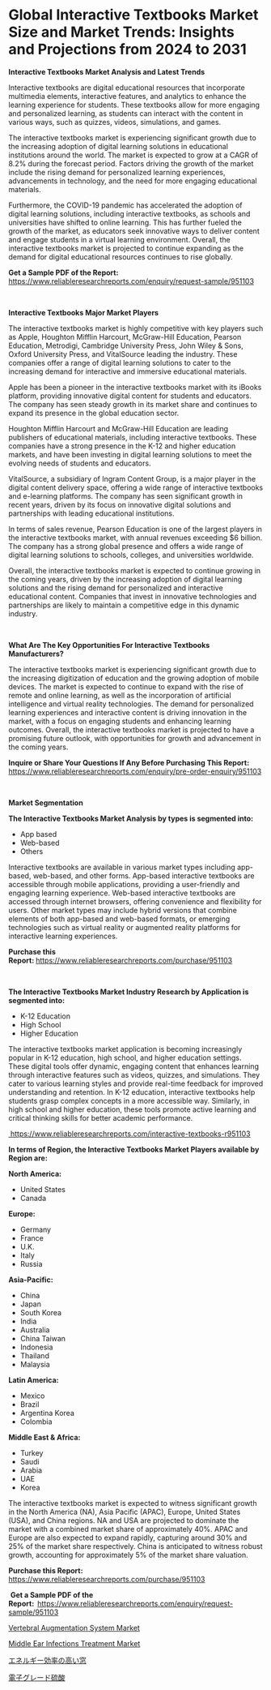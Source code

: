 <p><h1>Global Interactive Textbooks Market Size and Market Trends: Insights and Projections from 2024 to 2031</h1></p><p><strong>Interactive Textbooks Market Analysis and Latest Trends</strong></p>
<p><p>Interactive textbooks are digital educational resources that incorporate multimedia elements, interactive features, and analytics to enhance the learning experience for students. These textbooks allow for more engaging and personalized learning, as students can interact with the content in various ways, such as quizzes, videos, simulations, and games.</p><p>The interactive textbooks market is experiencing significant growth due to the increasing adoption of digital learning solutions in educational institutions around the world. The market is expected to grow at a CAGR of 8.2% during the forecast period. Factors driving the growth of the market include the rising demand for personalized learning experiences, advancements in technology, and the need for more engaging educational materials.</p><p>Furthermore, the COVID-19 pandemic has accelerated the adoption of digital learning solutions, including interactive textbooks, as schools and universities have shifted to online learning. This has further fueled the growth of the market, as educators seek innovative ways to deliver content and engage students in a virtual learning environment. Overall, the interactive textbooks market is projected to continue expanding as the demand for digital educational resources continues to rise globally.</p></p>
<p><strong>Get a Sample PDF of the Report:&nbsp;</strong> <a href="https://www.reliableresearchreports.com/enquiry/request-sample/951103">https://www.reliableresearchreports.com/enquiry/request-sample/951103</a></p>
<p>&nbsp;</p>
<p><strong>Interactive Textbooks Major Market Players</strong></p>
<p><p>The interactive textbooks market is highly competitive with key players such as Apple, Houghton Mifflin Harcourt, McGraw-Hill Education, Pearson Education, Metrodigi, Cambridge University Press, John Wiley & Sons, Oxford University Press, and VitalSource leading the industry. These companies offer a range of digital learning solutions to cater to the increasing demand for interactive and immersive educational materials.</p><p>Apple has been a pioneer in the interactive textbooks market with its iBooks platform, providing innovative digital content for students and educators. The company has seen steady growth in its market share and continues to expand its presence in the global education sector.</p><p>Houghton Mifflin Harcourt and McGraw-Hill Education are leading publishers of educational materials, including interactive textbooks. These companies have a strong presence in the K-12 and higher education markets, and have been investing in digital learning solutions to meet the evolving needs of students and educators.</p><p>VitalSource, a subsidiary of Ingram Content Group, is a major player in the digital content delivery space, offering a wide range of interactive textbooks and e-learning platforms. The company has seen significant growth in recent years, driven by its focus on innovative digital solutions and partnerships with leading educational institutions.</p><p>In terms of sales revenue, Pearson Education is one of the largest players in the interactive textbooks market, with annual revenues exceeding $6 billion. The company has a strong global presence and offers a wide range of digital learning solutions to schools, colleges, and universities worldwide.</p><p>Overall, the interactive textbooks market is expected to continue growing in the coming years, driven by the increasing adoption of digital learning solutions and the rising demand for personalized and interactive educational content. Companies that invest in innovative technologies and partnerships are likely to maintain a competitive edge in this dynamic industry.</p></p>
<p>&nbsp;</p>
<p><strong>What Are The Key Opportunities For Interactive Textbooks Manufacturers?</strong></p>
<p><p>The interactive textbooks market is experiencing significant growth due to the increasing digitization of education and the growing adoption of mobile devices. The market is expected to continue to expand with the rise of remote and online learning, as well as the incorporation of artificial intelligence and virtual reality technologies. The demand for personalized learning experiences and interactive content is driving innovation in the market, with a focus on engaging students and enhancing learning outcomes. Overall, the interactive textbooks market is projected to have a promising future outlook, with opportunities for growth and advancement in the coming years.</p></p>
<p><strong>Inquire or Share Your Questions If Any Before Purchasing This Report:</strong> <a href="https://www.reliableresearchreports.com/enquiry/pre-order-enquiry/951103">https://www.reliableresearchreports.com/enquiry/pre-order-enquiry/951103</a></p>
<p>&nbsp;</p>
<p><strong>Market Segmentation</strong></p>
<p><strong>The Interactive Textbooks Market Analysis by types is segmented into:</strong></p>
<p><ul><li>App based</li><li>Web-based</li><li>Others</li></ul></p>
<p><p>Interactive textbooks are available in various market types including app-based, web-based, and other forms. App-based interactive textbooks are accessible through mobile applications, providing a user-friendly and engaging learning experience. Web-based interactive textbooks are accessed through internet browsers, offering convenience and flexibility for users. Other market types may include hybrid versions that combine elements of both app-based and web-based formats, or emerging technologies such as virtual reality or augmented reality platforms for interactive learning experiences.</p></p>
<p><strong>Purchase this Report:&nbsp;</strong><a href="https://www.reliableresearchreports.com/purchase/951103">https://www.reliableresearchreports.com/purchase/951103</a></p>
<p>&nbsp;</p>
<p><strong>The Interactive Textbooks Market Industry Research by Application is segmented into:</strong></p>
<p><ul><li>K-12 Education</li><li>High School</li><li>Higher Education</li></ul></p>
<p><p>The interactive textbooks market application is becoming increasingly popular in K-12 education, high school, and higher education settings. These digital tools offer dynamic, engaging content that enhances learning through interactive features such as videos, quizzes, and simulations. They cater to various learning styles and provide real-time feedback for improved understanding and retention. In K-12 education, interactive textbooks help students grasp complex concepts in a more accessible way. Similarly, in high school and higher education, these tools promote active learning and critical thinking skills for better academic performance.</p></p>
<p><a href="https://www.reliableresearchreports.com/interactive-textbooks-r951103">&nbsp;https://www.reliableresearchreports.com/interactive-textbooks-r951103</a></p>
<p><strong>In terms of Region, the Interactive Textbooks Market Players available by Region are:</strong></p>
<p>
    <p> <strong> North America: </strong>
        <ul>
            <li>United States</li>
            <li>Canada</li>
        </ul>
        </p> 
    <p> <strong> Europe: </strong>
        <ul>
            <li>Germany</li>
            <li>France</li>
            <li>U.K.</li>
            <li>Italy</li>
            <li>Russia</li>
        </ul>
        </p> 
    <p> <strong> Asia-Pacific: </strong>
        <ul>
            <li>China</li>
            <li>Japan</li>
            <li>South Korea</li>
            <li>India</li>
            <li>Australia</li>
            <li>China Taiwan</li>
            <li>Indonesia</li>
            <li>Thailand</li>
            <li>Malaysia</li>
        </ul>
        </p> 
    <p> <strong> Latin America: </strong>
        <ul>
            <li>Mexico</li>
            <li>Brazil</li>
            <li>Argentina Korea</li>
            <li>Colombia</li>
        </ul>
        </p> 
    <p> <strong> Middle East & Africa: </strong>
        <ul>
            <li>Turkey</li>
            <li>Saudi</li>
            <li>Arabia</li>
            <li>UAE</li>
            <li>Korea</li>
        </ul>
    </p>
    </p>
<p><p>The interactive textbooks market is expected to witness significant growth in the North America (NA), Asia Pacific (APAC), Europe, United States (USA), and China regions. NA and USA are projected to dominate the market with a combined market share of approximately 40%. APAC and Europe are also expected to expand rapidly, capturing around 30% and 25% of the market share respectively. China is anticipated to witness robust growth, accounting for approximately 5% of the market share valuation.</p></p>
<p><strong>Purchase this Report: </strong><a href="https://www.reliableresearchreports.com/purchase/951103">https://www.reliableresearchreports.com/purchase/951103</a></p>
<p>&nbsp;<strong>Get a Sample PDF of the Report:&nbsp;&nbsp;</strong><a href="https://www.reliableresearchreports.com/enquiry/request-sample/951103">https://www.reliableresearchreports.com/enquiry/request-sample/951103</a></p>
<p><strong></strong></p>
<p><p><a href="https://github.com/nicholepatriciadoylenwnrjr0/Market-Research-Report-List-3/blob/main/vertebral-augmentation-system-market.md">Vertebral Augmentation System Market</a></p><p><a href="https://github.com/gamblestampleyjenny50m5sl6/Market-Research-Report-List-3/blob/main/middle-ear-infections-treatment-market.md">Middle Ear Infections Treatment Market</a></p><p><a href="https://github.com/AbigaleHuel/Market-Research-Report-List-1/blob/main/4062200173269.md">エネルギー効率の高い窓</a></p><p><a href="https://github.com/AdellaPrice2023/Market-Research-Report-List-2/blob/main/1808754173268.md">電子グレード硫酸</a></p></p>